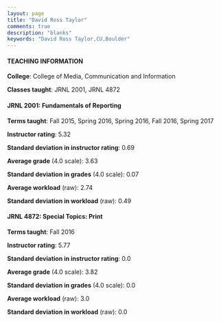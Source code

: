 ```yaml
---
layout: page
title: "David Ross Taylor" 
comments: true
description: "blanks"
keywords: "David Ross Taylor,CU,Boulder"
---
```

<head>
<script src="https://ajax.googleapis.com/ajax/libs/jquery/2.1.3/jquery.min.js"></script>
<script src="https://dl.dropboxusercontent.com/s/pc42nxpaw1ea4o9/highcharts.js?dl=0"></script>
<!-- <script src="../assets/js/highcharts.js"></script> -->
<style type="text/css">@font-face {
	font-family: "Bebas Neue";
	src: url(https://www.filehosting.org/file/details/544349/BebasNeue Regular.otf) format("opentype");
	}
	h1.Bebas { 
		font-family: "Bebas Neue", Verdana, Tahoma;
	}
</style>
</head>
	   
#### TEACHING INFORMATION

**College**: College of Media, Communication and Information

**Classes taught**: JRNL 2001, JRNL 4872

#### JRNL 2001: Fundamentals of Reporting

**Terms taught**: Fall 2015, Spring 2016, Spring 2016, Fall 2016, Spring 2017

**Instructor rating**: 5.32

**Standard deviation in instructor rating**: 0.69

**Average grade** (4.0 scale): 3.63

**Standard deviation in grades** (4.0 scale): 0.07

**Average workload** (raw): 2.74

**Standard deviation in workload** (raw): 0.49

#### JRNL 4872: Special Topics:  Print

**Terms taught**: Fall 2016

**Instructor rating**: 5.77

**Standard deviation in instructor rating**: 0.0

**Average grade** (4.0 scale): 3.82

**Standard deviation in grades** (4.0 scale): 0.0

**Average workload** (raw): 3.0

**Standard deviation in workload** (raw): 0.0

